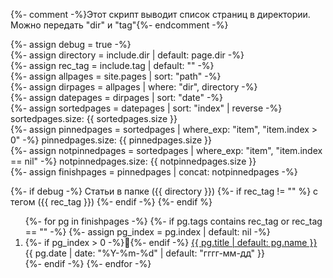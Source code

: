 {%- comment -%}Этот скрипт выводит список страниц в директории. Можно передать "dir" и "tag"{%- endcomment -%}

{%- assign debug = true -%}  
{%- assign directory = include.dir | default: page.dir -%}  
{%- assign rec_tag = include.tag | default: "" -%}  
{%- assign allpages = site.pages | sort: "path" -%}  
{%- assign dirpages = allpages | where: "dir",  directory -%}  
{%- assign datepages = dirpages | sort: "date" -%}  
{%- assign sortedpages = datepages | sort: "index" | reverse -%}  sortedpages.size: {{ sortedpages.size }}<br>
{%- assign pinnedpages = sortedpages | where_exp: "item", "item.index > 0" -%}  pinnedpages.size: {{ pinnedpages.size }}<br>
{%- assign notpinnedpages = sortedpages | where_exp: "item", "item.index == nil" -%}  notpinnedpages.size: {{ notpinnedpages.size }}<br>
{%- assign finishpages = pinnedpages | concat: notpinnedpages -%}

{%- if debug -%}
  Статьи в папке ({{ directory }})
  {%- if rec_tag != "" %}
    с тегом ({{ rec_tag }})
  {%- endif -%}
{%- endif %}

<ol reversed id="navigation">
{%- for pg in finishpages -%}
  {%- if pg.tags contains rec_tag or rec_tag == "" -%}
    {%- assign pg_index = pg.index | default: nil -%}
    <li>{%- if pg_index > 0 -%}📌{%- endif -%}
      <a href="{{ pg.url | prepend: site.baseurl }}">{{ pg.title | default: pg.name }}</a> 
    <time class="shaded">{{ pg.date | date: "%Y-%m-%d" | default: "гггг-мм-дд" }}</time>
    </li>
  {%- endif -%}
{%- endfor -%}
</ol>

